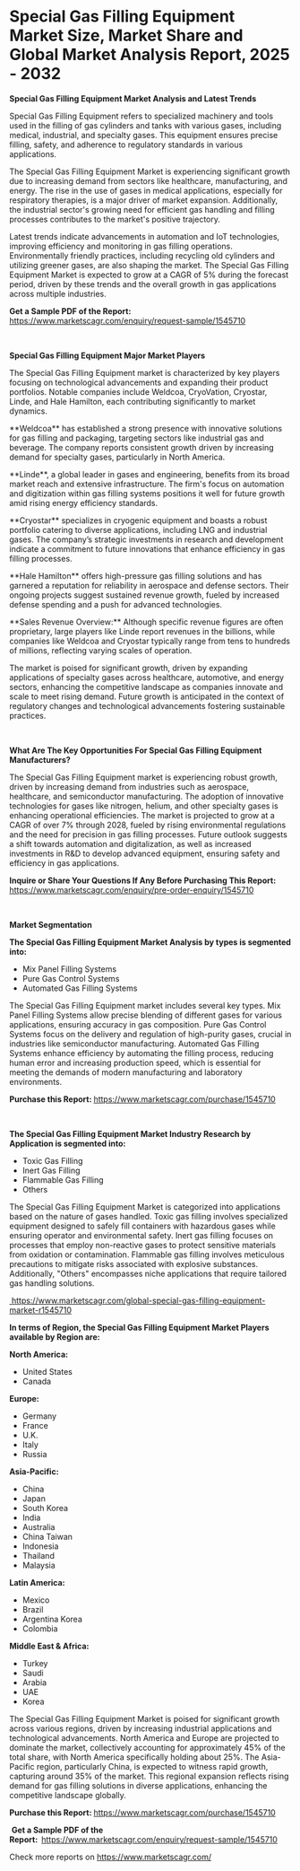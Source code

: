 <p><h1>Special Gas Filling Equipment Market Size, Market Share and Global Market Analysis Report, 2025 - 2032</h1></p><p><strong>Special Gas Filling Equipment Market Analysis and Latest Trends</strong></p>
<p><p>Special Gas Filling Equipment refers to specialized machinery and tools used in the filling of gas cylinders and tanks with various gases, including medical, industrial, and specialty gases. This equipment ensures precise filling, safety, and adherence to regulatory standards in various applications.</p><p>The Special Gas Filling Equipment Market is experiencing significant growth due to increasing demand from sectors like healthcare, manufacturing, and energy. The rise in the use of gases in medical applications, especially for respiratory therapies, is a major driver of market expansion. Additionally, the industrial sector's growing need for efficient gas handling and filling processes contributes to the market's positive trajectory.</p><p>Latest trends indicate advancements in automation and IoT technologies, improving efficiency and monitoring in gas filling operations. Environmentally friendly practices, including recycling old cylinders and utilizing greener gases, are also shaping the market. The Special Gas Filling Equipment Market is expected to grow at a CAGR of 5% during the forecast period, driven by these trends and the overall growth in gas applications across multiple industries.</p></p>
<p><strong>Get a Sample PDF of the Report:&nbsp;</strong> <a href="https://www.marketscagr.com/enquiry/request-sample/1545710?utm_campaign=3098&utm_medium=2&utm_source=Github&utm_content=ia&utm_term=11042025&utm_id=special-gas-filling-equipment">https://www.marketscagr.com/enquiry/request-sample/1545710</a></p>
<p>&nbsp;</p>
<p><strong>Special Gas Filling Equipment Major Market Players</strong></p>
<p><p>The Special Gas Filling Equipment market is characterized by key players focusing on technological advancements and expanding their product portfolios. Notable companies include Weldcoa, CryoVation, Cryostar, Linde, and Hale Hamilton, each contributing significantly to market dynamics.</p><p>**Weldcoa** has established a strong presence with innovative solutions for gas filling and packaging, targeting sectors like industrial gas and beverage. The company reports consistent growth driven by increasing demand for specialty gases, particularly in North America.</p><p>**Linde**, a global leader in gases and engineering, benefits from its broad market reach and extensive infrastructure. The firm's focus on automation and digitization within gas filling systems positions it well for future growth amid rising energy efficiency standards.</p><p>**Cryostar** specializes in cryogenic equipment and boasts a robust portfolio catering to diverse applications, including LNG and industrial gases. The company’s strategic investments in research and development indicate a commitment to future innovations that enhance efficiency in gas filling processes.</p><p>**Hale Hamilton** offers high-pressure gas filling solutions and has garnered a reputation for reliability in aerospace and defense sectors. Their ongoing projects suggest sustained revenue growth, fueled by increased defense spending and a push for advanced technologies.</p><p>**Sales Revenue Overview:** Although specific revenue figures are often proprietary, large players like Linde report revenues in the billions, while companies like Weldcoa and Cryostar typically range from tens to hundreds of millions, reflecting varying scales of operation. </p><p>The market is poised for significant growth, driven by expanding applications of specialty gases across healthcare, automotive, and energy sectors, enhancing the competitive landscape as companies innovate and scale to meet rising demand. Future growth is anticipated in the context of regulatory changes and technological advancements fostering sustainable practices.</p></p>
<p>&nbsp;</p>
<p><strong>What Are The Key Opportunities For Special Gas Filling Equipment Manufacturers?</strong></p>
<p><p>The Special Gas Filling Equipment market is experiencing robust growth, driven by increasing demand from industries such as aerospace, healthcare, and semiconductor manufacturing. The adoption of innovative technologies for gases like nitrogen, helium, and other specialty gases is enhancing operational efficiencies. The market is projected to grow at a CAGR of over 7% through 2028, fueled by rising environmental regulations and the need for precision in gas filling processes. Future outlook suggests a shift towards automation and digitalization, as well as increased investments in R&D to develop advanced equipment, ensuring safety and efficiency in gas applications.</p></p>
<p><strong>Inquire or Share Your Questions If Any Before Purchasing This Report:</strong> <a href="https://www.marketscagr.com/enquiry/pre-order-enquiry/1545710?utm_campaign=3098&utm_medium=2&utm_source=Github&utm_content=ia&utm_term=11042025&utm_id=special-gas-filling-equipment">https://www.marketscagr.com/enquiry/pre-order-enquiry/1545710</a></p>
<p>&nbsp;</p>
<p><strong>Market Segmentation</strong></p>
<p><strong>The Special Gas Filling Equipment Market Analysis by types is segmented into:</strong></p>
<p><ul><li>Mix Panel Filling Systems</li><li>Pure Gas Control Systems</li><li>Automated Gas Filling Systems</li></ul></p>
<p><p>The Special Gas Filling Equipment market includes several key types. Mix Panel Filling Systems allow precise blending of different gases for various applications, ensuring accuracy in gas composition. Pure Gas Control Systems focus on the delivery and regulation of high-purity gases, crucial in industries like semiconductor manufacturing. Automated Gas Filling Systems enhance efficiency by automating the filling process, reducing human error and increasing production speed, which is essential for meeting the demands of modern manufacturing and laboratory environments.</p></p>
<p><strong>Purchase this Report:&nbsp;</strong><a href="https://www.marketscagr.com/purchase/1545710?utm_campaign=3098&utm_medium=2&utm_source=Github&utm_content=ia&utm_term=11042025&utm_id=special-gas-filling-equipment">https://www.marketscagr.com/purchase/1545710</a></p>
<p>&nbsp;</p>
<p><strong>The Special Gas Filling Equipment Market Industry Research by Application is segmented into:</strong></p>
<p><ul><li>Toxic Gas Filling</li><li>Inert Gas Filling</li><li>Flammable Gas Filling</li><li>Others</li></ul></p>
<p><p>The Special Gas Filling Equipment Market is categorized into applications based on the nature of gases handled. Toxic gas filling involves specialized equipment designed to safely fill containers with hazardous gases while ensuring operator and environmental safety. Inert gas filling focuses on processes that employ non-reactive gases to protect sensitive materials from oxidation or contamination. Flammable gas filling involves meticulous precautions to mitigate risks associated with explosive substances. Additionally, "Others" encompasses niche applications that require tailored gas handling solutions.</p></p>
<p><a href="https://www.marketscagr.com/global-special-gas-filling-equipment-market-r1545710?utm_campaign=3098&utm_medium=2&utm_source=Github&utm_content=ia&utm_term=11042025&utm_id=special-gas-filling-equipment">&nbsp;https://www.marketscagr.com/global-special-gas-filling-equipment-market-r1545710</a></p>
<p><strong>In terms of Region, the Special Gas Filling Equipment Market Players available by Region are:</strong></p>
<p>
    <p> <strong> North America: </strong>
        <ul>
            <li>United States</li>
            <li>Canada</li>
        </ul>
        </p> 
    <p> <strong> Europe: </strong>
        <ul>
            <li>Germany</li>
            <li>France</li>
            <li>U.K.</li>
            <li>Italy</li>
            <li>Russia</li>
        </ul>
        </p> 
    <p> <strong> Asia-Pacific: </strong>
        <ul>
            <li>China</li>
            <li>Japan</li>
            <li>South Korea</li>
            <li>India</li>
            <li>Australia</li>
            <li>China Taiwan</li>
            <li>Indonesia</li>
            <li>Thailand</li>
            <li>Malaysia</li>
        </ul>
        </p> 
    <p> <strong> Latin America: </strong>
        <ul>
            <li>Mexico</li>
            <li>Brazil</li>
            <li>Argentina Korea</li>
            <li>Colombia</li>
        </ul>
        </p> 
    <p> <strong> Middle East & Africa: </strong>
        <ul>
            <li>Turkey</li>
            <li>Saudi</li>
            <li>Arabia</li>
            <li>UAE</li>
            <li>Korea</li>
        </ul>
    </p>
    </p>
<p><p>The Special Gas Filling Equipment Market is poised for significant growth across various regions, driven by increasing industrial applications and technological advancements. North America and Europe are projected to dominate the market, collectively accounting for approximately 45% of the total share, with North America specifically holding about 25%. The Asia-Pacific region, particularly China, is expected to witness rapid growth, capturing around 35% of the market. This regional expansion reflects rising demand for gas filling solutions in diverse applications, enhancing the competitive landscape globally.</p></p>
<p><strong>Purchase this Report: </strong><a href="https://www.marketscagr.com/purchase/1545710?utm_campaign=3098&utm_medium=2&utm_source=Github&utm_content=ia&utm_term=11042025&utm_id=special-gas-filling-equipment">https://www.marketscagr.com/purchase/1545710</a></p>
<p>&nbsp;<strong>Get a Sample PDF of the Report:&nbsp;&nbsp;</strong><a href="https://www.marketscagr.com/enquiry/request-sample/1545710?utm_campaign=3098&utm_medium=2&utm_source=Github&utm_content=ia&utm_term=11042025&utm_id=special-gas-filling-equipment">https://www.marketscagr.com/enquiry/request-sample/1545710</a></p>
<p><strong></strong></p>
<p>Check more reports on <a href="https://www.marketscagr.com/?utm_campaign=3098&utm_medium=2&utm_source=Github&utm_content=ia&utm_term=11042025&utm_id=special-gas-filling-equipment">https://www.marketscagr.com/</a></p>